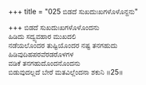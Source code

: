 +++
title = "025 ಬಿಡದೆ ಸುಖದುಃಖಗಳೊಳೊನ್ದನು"

+++
ಬಿಡದೆ ಸುಖದುಃಖಗಳೊಳೊಂದನು  
ಹಿಡಿದು ಸದ್ವ್ಯವಹಾರ ಮುಖದಲಿ  
ನಡೆಯಲೊಂದರ ತುಷ್ಟಿಯೊಂದರ ನಷ್ಟ ತನಗಹುದು   
ಹಿಡಿವುದಿಹಪರವೆರಡರೊಳಗಳ  
ವಡಿಕೆ ತನಗಹುದೊಂದನೊಂದನು  
ಬಿಡುವುದಲ್ಲದೆ ಬೇರೆ ಮತವಿಲ್ಲೆಂದನಾ ಶಕುನಿ     ॥25॥